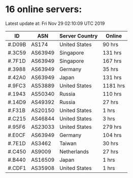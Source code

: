 # 16 online servers:

Latest update at: Fri Nov 29 02:10:09 UTC 2019

| ID | ASN | Server Country | Online |
| -- | --- | -------------- | ------ |
| #.D09B | AS174 | United States | 90 hrs |
| #.3C59 | AS63949 | Singapore | 131 hrs |
| #.7F1D | AS63949 | Singapore | 167 hrs |
| #.3988 | AS63949 | Germany | 35 hrs |
| #.42A0 | AS63949 | Japan | 131 hrs |
| #.9FC3 | AS53889 | United States | 1181 hrs |
| #.1943 | AS50340 | Russia | 110 hrs |
| #.14D9 | AS49392 | Russia | 27 hrs |
| #.F31B | AS20150 | United States | 1 hrs |
| #.C215 | AS46844 | United States | 3 hrs |
| #.95F6 | AS23033 | United States | 279 hrs |
| #.E0CF | AS63949 | Germany | 104 hrs |
| #.7E1D | AS3462 | Taiwan | 30 hrs |
| #.C450 | AS9009 | Netherlands | 27 hrs |
| #.B440 | AS16509 | Japan | 1 hrs |
| #.CDF1 | AS35908 | United States | 1 hrs |


